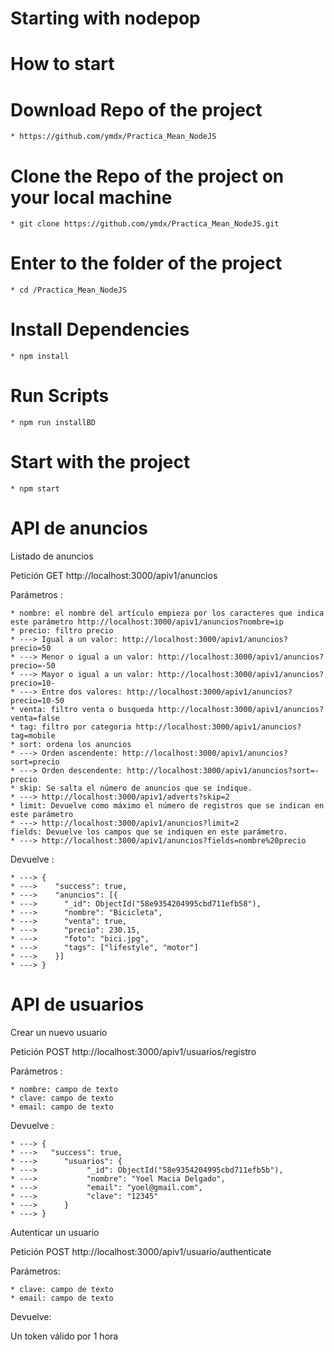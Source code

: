 # Starting with nodepop

# How to start

# Download Repo of the project

    * https://github.com/ymdx/Practica_Mean_NodeJS

# Clone the Repo of the project on your local machine

    * git clone https://github.com/ymdx/Practica_Mean_NodeJS.git

# Enter to the folder of the project

    * cd /Practica_Mean_NodeJS

# Install Dependencies

    * npm install

# Run Scripts

    * npm run installBD

# Start with the project

    * npm start

# API de anuncios

Listado de anuncios

Petición GET http://localhost:3000/apiv1/anuncios

Parámetros :

    * nombre: el nombre del artículo empieza por los caracteres que indica este parámetro http://localhost:3000/apiv1/anuncios?nombre=ip
    * precio: filtro precio
    * ---> Igual a un valor: http://localhost:3000/apiv1/anuncios?precio=50
    * ---> Menor o igual a un valor: http://localhost:3000/apiv1/anuncios?precio=-50
    * ---> Mayor o igual a un valor: http://localhost:3000/apiv1/anuncios?precio=10-
    * ---> Entre dos valores: http://localhost:3000/apiv1/anuncios?precio=10-50
    * venta: filtro venta o busqueda http://localhost:3000/apiv1/anuncios?venta=false
    * tag: filtro por categoria http://localhost:3000/apiv1/anuncios?tag=mobile
    * sort: ordena los anuncios
    * ---> Orden ascendente: http://localhost:3000/apiv1/anuncios?sort=precio
    * ---> Orden descendente: http://localhost:3000/apiv1/anuncios?sort=-precio
    * skip: Se salta el número de anuncios que se indique.
    * ---> http://localhost:3000/apiv1/adverts?skip=2
    * limit: Devuelve como máximo el número de registros que se indican en este parámetro
    * ---> http://localhost:3000/apiv1/anuncios?limit=2
    fields: Devuelve los campos que se indiquen en este parámetro.
    * ---> http://localhost:3000/apiv1/anuncios?fields=nombre%20precio

Devuelve :

    * ---> {
	* --->    "success": true,
	* --->    "anuncios": [{
	* --->	    "_id": ObjectId("58e9354204995cbd711efb58"),
	* --->	    "nombre": "Bicicleta",
	* --->	    "venta": true,
	* --->	    "precio": 230.15,
	* --->	    "foto": "bici.jpg",
	* --->	    "tags": ["lifestyle", "motor"]
	* --->    }]
    * ---> }

# API de usuarios

Crear un nuevo usuario

Petición POST http://localhost:3000/apiv1/usuarios/registro

Parámetros :

    * nombre: campo de texto
    * clave: campo de texto
    * email: campo de texto

Devuelve :

    * ---> {
	* --->   "success": true,
	* --->      "usuarios": {
	* --->	         "_id": ObjectId("58e9354204995cbd711efb5b"),
	* --->	         "nombre": "Yoel Macia Delgado",
	* --->	         "email": "yoel@gmail.com",
	* --->	         "clave": "12345"
	* --->      }
	* ---> }

Autenticar un usuario

Petición POST http://localhost:3000/apiv1/usuario/authenticate

Parámetros:

    * clave: campo de texto
    * email: campo de texto

Devuelve:

Un token válido por 1 hora
